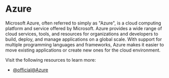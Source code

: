 # Azure

Microsoft Azure, often referred to simply as "Azure", is a cloud computing platform and service offered by Microsoft. Azure provides a wide range of cloud services, tools, and resources for organizations and developers to build, deploy, and manage applications on a global scale. With support for multiple programming languages and frameworks, Azure makes it easier to move existing applications or create new ones for the cloud environment.

Visit the following resources to learn more:

- [@official@Azure](https://azure.microsoft.com/)